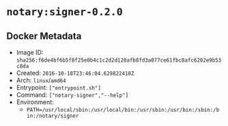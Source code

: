 # `notary:signer-0.2.0`

## Docker Metadata

- Image ID: `sha256:f6de4bf6b5f8f25e0b4c1c2d2d128afb8fd3a077ce61fbc8afc6202e9b53c8da`
- Created: `2016-10-18T23:46:04.629822418Z`
- Arch: `linux`/`amd64`
- Entrypoint: `["entrypoint.sh"]`
- Command: `["notary-signer","--help"]`
- Environment:
  - `PATH=/usr/local/sbin:/usr/local/bin:/usr/sbin:/usr/bin:/sbin:/bin:/notary/signer`

